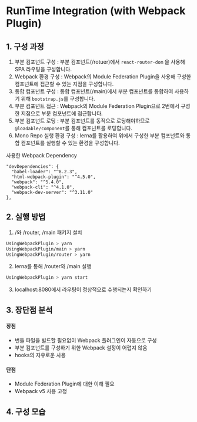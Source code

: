 # RunTime Integration (with Webpack Plugin)

## 1. 구성 과정

1. 부분 컴포넌트 구성 : 부분 컴포넌트(/rotuer)에서 `react-router-dom` 을 사용해 SPA 라우팅을 구성합니다.
2. Webpack 환경 구성 : Webpack의 Module Federation Plugin을 사용해 구성한 컴포넌트에 접근할 수 있는 지점을 구성합니다.
3. 통합 컴포넌트 구성 : 통합 컴포넌트(/main)에서 부분 컴포넌트를 통합하여 사용하기 위해 `bootstrap.js`를 구성합니다.
4. 부분 컴포넌트 접근 : Webpack의 Module Federation Plugin으로 2번에서 구성한 지점으로 부분 컴포넌트에 접근합니다.
5. 부분 컴포넌트 로딩 : 부분 컴포넌트를 동적으로 로딩해야하므로 `@loadable/component`를 통해 컴포넌트를 로딩합니다. 
6. Mono Repo 실행 환경 구성 : lerna를 활용하여 위에서 구성한 부분 컴포넌트와 통합 컴포넌트를 실행할 수 있는 환경을 구성합니다.

사용한 Webpack Dependency

```
"devDependencies": {
  "babel-loader": "^8.2.3",
  "html-webpack-plugin": "^4.5.0",
  "webpack": "^5.4.0",
  "webpack-cli": "^4.1.0",
  "webpack-dev-server": "^3.11.0"
},
```

## 2. 실행 방법

1. /와 /router, /main 패키지 설치

```bash
UsingWebpackPlugin > yarn
UsingWebpackPlugin/main > yarn
UsingWebpackPlugin/router > yarn
```

2. lerna를 통해 /router와 /main 실행

```bash
UsingWebpackPlugin > yarn start
```

3. localhost:8080에서 라우팅이 정상적으로 수행되는지 확인하기

## 3. 장단점 분석

#### 장점

- 번들 파일을 빌드할 필요없이 Webpack 플러그인이 자동으로 구성
- 부분 컴포넌트를 구성하기 위한 Webpack 설정이 어렵지 않음
- hooks의 자유로운 사용

#### 단점

- Module Federation Plugin에 대한 이해 필요
- Webpack v5 사용 고정

## 4. 구성 모습

